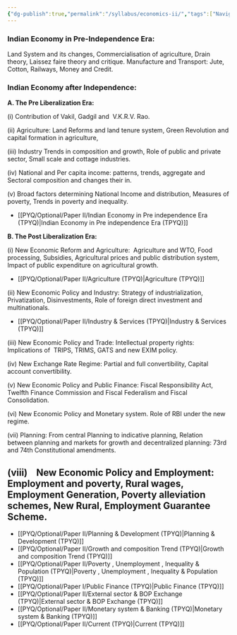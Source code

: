 ```yaml
---
{"dg-publish":true,"permalink":"/syllabus/economics-ii/","tags":["Navigation","syllabus"]}
---
```




### Indian Economy in Pre-Independence Era:

Land System and its changes, Commercialisation of agriculture, Drain theory, Laissez faire theory and critique. Manufacture and Transport: Jute, Cotton, Railways, Money and Credit.

### Indian Economy after Independence:

**A. The Pre Liberalization Era:**

(i) Contribution of Vakil, Gadgil and  V.K.R.V. Rao.

(ii) Agriculture: Land Reforms and land tenure system, Green Revolution and capital formation in agriculture,

(iii) Industry Trends in composition and growth, Role of public and private sector, Small scale and cottage industries.

(iv) National and Per capita income: patterns, trends, aggregate and Sectoral composition and changes their in.

(v) Broad factors determining National Income and distribution, Measures of poverty, Trends in poverty and inequality.

- [[PYQ/Optional/Paper II/Indian Economy in Pre independence Era (TPYQ)\|Indian Economy in Pre independence Era (TPYQ)]]

**B. The Post Liberalization Era:**

(i) New Economic Reform and Agriculture:  Agriculture and WTO, Food processing, Subsidies, Agricultural prices and public distribution system, Impact of public expenditure on agricultural growth.

- [[PYQ/Optional/Paper II/Agriculture (TPYQ)\|Agriculture (TPYQ)]]


(ii) New Economic Policy and Industry: Strategy of industrialization, Privatization, Disinvestments, Role of foreign direct investment and multinationals.

- [[PYQ/Optional/Paper II/Industry & Services (TPYQ)\|Industry & Services (TPYQ)]]


(iii) New Economic Policy and Trade: Intellectual property rights: Implications of  TRIPS, TRIMS, GATS and new EXIM policy.


(iv) New Exchange Rate Regime: Partial and full convertibility, Capital account convertibility.

(v) New Economic Policy and Public Finance: Fiscal Responsibility Act, Twelfth Finance Commission and Fiscal Federalism and Fiscal Consolidation.

(vi) New Economic Policy and Monetary system. Role of RBI under the new regime.

(vii) Planning: From central Planning to indicative planning, Relation between planning and markets for growth and decentralized planning: 73rd and 74th Constitutional amendments.

(viii)    New Economic Policy and Employment: Employment and poverty, Rural wages, Employment Generation, Poverty alleviation schemes, New Rural, Employment Guarantee Scheme.
---


- [[PYQ/Optional/Paper II/Planning &  Development  (TPYQ)\|Planning &  Development  (TPYQ)]]
- [[PYQ/Optional/Paper II/Growth and composition Trend (TPYQ)\|Growth and composition Trend (TPYQ)]]
- [[PYQ/Optional/Paper II/Poverty , Unemployment , Inequality & Population (TPYQ)\|Poverty , Unemployment , Inequality & Population (TPYQ)]]
- [[PYQ/Optional/Paper I/Public Finance (TPYQ)\|Public Finance (TPYQ)]]
- [[PYQ/Optional/Paper II/External sector & BOP Exchange (TPYQ)\|External sector & BOP Exchange (TPYQ)]]
- [[PYQ/Optional/Paper II/Monetary system & Banking (TPYQ)\|Monetary system & Banking (TPYQ)]]
- [[PYQ/Optional/Paper II/Current (TPYQ)\|Current (TPYQ)]]